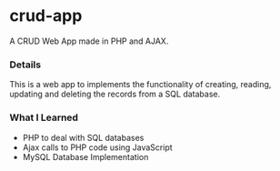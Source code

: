 # crud-app
A CRUD Web App made in PHP and AJAX.

<h3>Details</h3>
This is a web app to implements the functionality of creating, reading, updating and deleting the records from a SQL database.

<h3>What I Learned</h3>
<ul>
  <li>PHP to deal with SQL databases</li>
  <li>Ajax calls to PHP code using JavaScript</li>
  <li>MySQL Database Implementation</li>
</ul>
